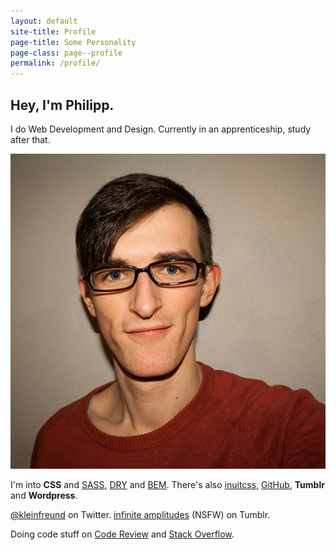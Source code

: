 ```yaml
---
layout: default
site-title: Profile
page-title: Some Personality
page-class: page--profile
permalink: /profile/
---
```

## Hey, I'm Philipp.

I do Web Development and Design. Currently in an apprenticeship, study after that.

![Philipp Rudloff](/img/me.jpg)

I'm into __CSS__ and [SASS](http://sass-lang.com/ "Syntactically Awesome Style Sheets"), [DRY](http://csswizardry.com/2013/07/writing-dryer-vanilla-css/ "Don't Repeat Yourself") and [BEM](http://bem.info/ "Block Element Modifier"). There's also [inuitcss](http://inuitcss.com/), [GitHub](http://github.com/kleinfreund), __Tumblr__ and __Wordpress__.

[@kleinfreund](http://twitter.com/kleinfreund) on Twitter.
[infinite&nbsp;amplitudes](http://infiniteamplitudes.tumblr.com/) (NSFW) on Tumblr.

Doing code stuff on [Code&nbsp;Review](http://codereview.stackexchange.com/users/35408) and [Stack&nbsp;Overflow](http://stackoverflow.com/users/2036825).

